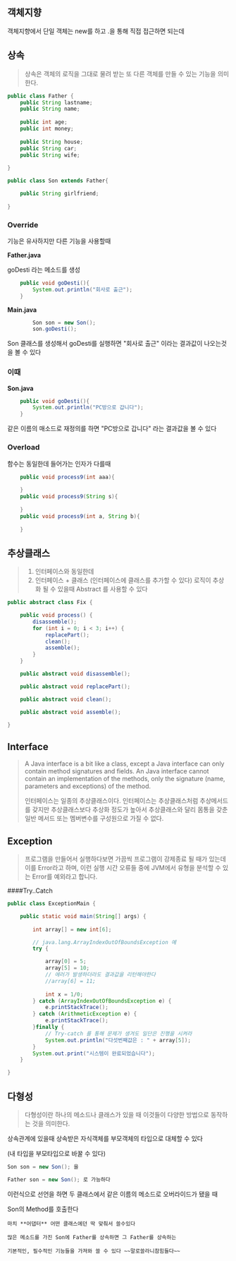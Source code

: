 ## 객체지향

객체지향에서 단일 객체는 new를 하고 .을 통해 직접 접근하면 되는데


## 상속


> 상속은 객체의 로직을 그대로 물려 받는 또 다른 객체를 만들 수 있는 기능을 의미한다.



```java
public class Father {
	public String lastname;
	public String name;
	
	public int age;
	public int money;
	
	public String house;
	public String car;
	public String wife;
	
}
```


```java
public class Son extends Father{

	public String girlfriend;
	
}
```


### Override

기능은 유사하지만 다른 기능을 사용할때 

**Father.java**

goDesti 라는 메소드를 생성 

```java
	public void goDesti(){
		System.out.println("회사로 출근");
	}
```

**Main.java**

```java
		Son son = new Son();
		son.goDesti();
```

Son 클래스를 생성해서 goDesti를 실행하면 "회사로 출근" 이라는 결과값이 나오는것을 볼 수 있다

### 이때 

**Son.java**

```java
	public void goDesti(){
		System.out.println("PC방으로 갑니다");
	}
```

같은 이름의 매소드로 재정의를 하면 "PC방으로 갑니다" 라는 결과값을 볼 수 있다 


### Overload

함수는 동일한데 들어가는 인자가 다를때 

```java
	public void process9(int aaa){
		
	}
	public void process9(String s){
		
	}
	public void process9(int a, String b){
		
	}
```


## 추상클래스

> 1. 인터페이스와 동일한데  
> 2. 인터페이스 + 클래스 (인터페이스에 클래스를 추가할 수 있다) 
> 로직이 추상화 될 수 있을때 Abstract 를 사용할 수 있다 


```java
public abstract class Fix {

	public void process() {
		disassemble();
		for (int i = 0; i < 3; i++) {
			replacePart();
			clean();
			assemble();
		}
	}

	public abstract void disassemble();

	public abstract void replacePart();

	public abstract void clean();

	public abstract void assemble();

}
```


## Interface 

> A Java interface is a bit like a class, except a Java interface can only contain method signatures and fields. An Java interface cannot contain an implementation of the methods, only the signature (name, parameters and exceptions) of the method.
> 
> 
> 인터페이스는 일종의 추상클래스이다. 인터페이스는 추상클래스처럼 추상메서드를 갖지만 추상클래스보다 추상화 정도가 높아서 추상클래스와 달리 몸통을 갖춘 일반 메서드 또는 멤버변수를 구성원으로 가질 수 없다. 



## Exception

> 프로그램을 만들어서 실행하다보면 가끔씩 프로그램이 강제종료 될 때가 있는데 이를 Error라고 하며, 이런 실행 시간 오류들 중에 JVM에서 유형을 분석할 수 있는 Error를 예외라고 합니다.

####Try..Catch

```java
public class ExceptionMain {

	public static void main(String[] args) {
		
		int array[] = new int[6];

		// java.lang.ArrayIndexOutOfBoundsException 예
		try {

			array[0] = 5;
			array[5] = 10;
			// 에러가 발생하더라도 결과값을 리턴해야한다
			//array[6] = 11;
			
			int x = 1/0;
		} catch (ArrayIndexOutOfBoundsException e) {
			e.printStackTrace();
		} catch (ArithmeticException e) {
			e.printStackTrace();
		}finally {
			// Try-catch 를 통해 문제가 생겨도 일단은 진행을 시켜라
			System.out.println("다섯번째값은 : " + array[5]);
		}
		System.out.print("시스템이 완료되었습니다");
	}

}
```


## 다형성 

> 다형성이란 하나의 메소드나 클래스가 있을 때 이것들이 다양한 방법으로 동작하는 것을 의미한다.

상속관계에 있을때 
상속받은 자식객체를 부모객체의 타입으로 대체할 수 있다 

(내 타입을 부모타입으로 바꿀 수 있다)

```java
Son son = new Son(); 을

Father son = new Son(); 로 가능하다 
```

이런식으로 선언을 하면 두 클래스에서 같은 이름의 메소드로 오버라이드가 됐을 때 

Son의 Method를 호출한다 
		

	마치 **어댑터** 어떤 클래스에던 딱 맞춰서 쓸수있다
	
	많은 메소드를 가진 Son에 Father를 상속하면 그 Father를 상속하는 
	
	기본적인, 필수적인 기능들을 가져와 쓸 수 있다 ~~말로쓸라니참힘들다~~


